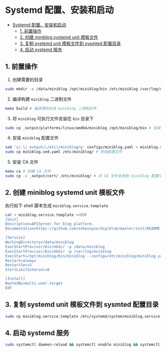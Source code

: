# Systemd 配置、安装和启动

- [Systemd 配置、安装和启动](#systemd-配置安装和启动)
	- [1. 前置操作](#前置操作)
	- [2. 创建 miniblog systemd unit 模板文件](#创建-miniblog-systemd-unit-模板文件)
	- [3. 复制 systemd unit 模板文件到 sysmted 配置目录](#复制-systemd-unit-模板文件到-sysmted-配置目录)
	- [4. 启动 systemd 服务](#启动-systemd-服务)

## 1. 前置操作

1. 创建需要的目录

```bash
sudo mkdir -p /data/miniblog /opt/miniblog/bin /etc/miniblog /var/log/miniblog
```

2. 编译构建 `miniblog` 二进制文件

```bash
make build # 编译源码生成 miniblog 二进制文件
```

3. 将 `miniblog` 可执行文件安装在 `bin` 目录下

```bash
sudo cp _output/platforms/linux/amd64/miniblog /opt/miniblog/bin # 安装二进制文件
```

4. 安装 `miniblog` 配置文件

```bash
sed 's/.\/_output/\/etc\/miniblog/g' configs/miniblog.yaml > miniblog.sed.yaml # 替换 CA 文件路径
sudo cp miniblog.sed.yaml /etc/miniblog/ # 安装配置文件
```

5. 安装 CA 文件

```bash
make ca # 创建 CA 文件
sudo cp -a _output/cert/ /etc/miniblog/ # 将 CA 文件复制到 miniblog 配置文件目录
```

## 2. 创建 miniblog systemd unit 模板文件

执行如下 shell 脚本生成 `miniblog.service.template`

```bash
cat > miniblog.service.template <<EOF
[Unit]
Description=APIServer for blog platform.
Documentation=https://github.com/ashwinyue/dcp/blob/master/init/README.md

[Service]
WorkingDirectory=/data/miniblog
ExecStartPre=/usr/bin/mkdir -p /data/miniblog
ExecStartPre=/usr/bin/mkdir -p /var/log/miniblog
ExecStart=/opt/miniblog/bin/miniblog --config=/etc/miniblog/miniblog.yaml
Restart=always
RestartSec=5
StartLimitInterval=0

[Install]
WantedBy=multi-user.target
EOF
```

## 3. 复制 systemd unit 模板文件到 sysmted 配置目录

```bash
sudo cp miniblog.service.template /etc/systemd/system/miniblog.service
```

## 4. 启动 systemd 服务

```bash
sudo systemctl daemon-reload && systemctl enable miniblog && systemctl restart miniblog
```
